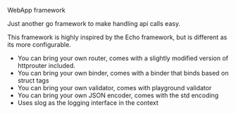 WebApp framework

Just another go framework to make handling api calls easy.

This framework is highly inspired by the Echo framework, but is different as its more configurable.

- You can bring your own router, comes with a slightly modified version of httprouter included.
- You can bring your own binder, comes with a binder that binds based on struct tags
- You can bring your own validator, comes with playground validator
- You can bring your own JSON encoder, comes with the std encoding
- Uses slog as the logging interface in the context
